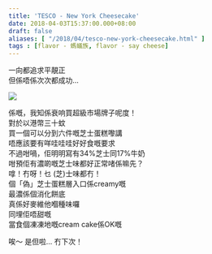 ```yaml
---
title: 'TESCO - New York Cheesecake'
date: 2018-04-03T15:37:00.000+08:00
draft: false
aliases: [ "/2018/04/tesco-new-york-cheesecake.html" ]
tags : [flavor - 螞蟻族, flavor - say cheese]
---
```


一向都追求平靚正  
但係唔係次次都成功...  

![](/images/tesconycheesecake.jpg)

係嘅，我知係衰响買超級市場牌子呢度！  
對於以港幣三十蚊  
買一個可以分到六件嘅芝士蛋糕嚟講  
唔應該要有咩哇哇哇好好食嘅要求  
不過咁喎，佢明明寫有34%芝士同17%牛奶  
咁預佢有濃啲嘅芝士味都好正常啫係嘛先？  
嗱！冇呀！乜 (芝)士味都冇！  
個「偽」芝士蛋糕層入口係creamy嘅  
最濃係個消化餅底  
真係好麥維他嗰種味囉  
同埋佢唔甜嘅  
當食個凍凍地嘅cream cake係OK嘅  
  
唉～ 是但啦... 冇下次！
